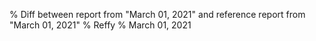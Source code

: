 % Diff between report from "March 01, 2021" and reference report from "March 01, 2021"
% Reffy
% March 01, 2021

